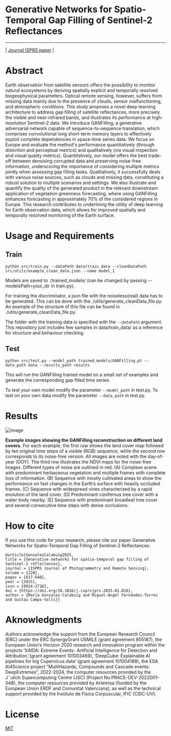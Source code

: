 # Generative Networks for Spatio-Temporal Gap Filling of Sentinel-2 Reflectances
---------------
| [Journal ISPRS paper](https://doi.org/10.1016/j.isprsjprs.2025.01.016) |

# Abstract

Earth observation from satellite sensors offers the possibility to monitor natural ecosystems by deriving spatially explicit and temporally resolved biogeophysical parameters. Optical remote sensing, however, suffers from missing data mainly due to the presence of clouds, sensor malfunctioning, and atmospheric conditions. This study proposes a novel deep learning architecture to address gap filling of satellite reflectances, more precisely the visible and near-infrared bands, and illustrates its performance at high-resolution Sentinel-2 data. We introduce GANFilling, a generative adversarial network capable of sequence-to-sequence translation,  which comprises convolutional long short-term memory layers to effectively exploit complete dependencies in space-time series data. We focus on Europe and evaluate the method's performance quantitatively (through distortion and perceptual metrics) and qualitatively (via visual inspection and visual quality metrics). Quantitatively, our model offers the best trade-off between denoising corrupted data and preserving noise-free information, underscoring the importance of considering multiple metrics jointly when assessing gap filling tasks. Qualitatively, it successfully deals with various noise sources, such as clouds and missing data, constituting a robust solution to multiple scenarios and settings. We also illustrate and quantify the quality of the generated product in the relevant downstream application of vegetation greenness forecasting, where using GANFilling enhances forecasting in approximately 70% of the considered regions in Europe. This research contributes to underlining the utility of deep learning for Earth observation data, which allows for improved spatially and temporally resolved monitoring of the Earth surface.

# Usage and Requirements

## Train

`
python src/train.py --dataPath data/train_data --cleanDataPath src/utils/example_clean_data.json --name model_1
`

Models are saved to ./trained_models/ (can be changed by passing --modelsPath=your_dir in train.py). 

For training the discriminator, a json file with the noiseless(real) data has to be generated. This can be done with the ./utils/generate_cleanData_file.py. An example of the structure of this file can be found in ./utils/generate_cleanData_file.py.  

The folder with the training data is specified with the `--dataPath` argument. This repository just includes few samples in data/train_data/ as a reference for structure and behaviour checking. 

## Test 

`
python src/test.py --model_path trained_models/GANFilling.pt --data_path data --results_path results
`

This will run the GANFilling trained model on a small set of examples and generate the corresponding gap filled time series. 

To test your own model modify the parameter `--model_path` in test.py.
To test on your own data modify the parameter `--data_path` in test.py.

# Results

![image](GANFilling_percept_results.png)

<b>Example images showing the GANFilling reconstruction on different land covers.</b> For each example, the first row shows the land cover map followed by ten original time steps of a visible (RGB) sequence, while the second row corresponds to its noise-free version. All images are noted with the day-of-year (DOY). The third row illustrates the NDVI maps for the noise-free images. Different types of noise are outlined in red. (A) Complexe scene with predominant herbaceous vegetation and multiple frames with complete loss of information. (B) Sequence with mostly cultivated areas to show the performance on fast changes in the Earth’s surface with heavily occluded frames. (C) Sequence with widespread vines characterized by a rapid evolution of the land cover. (D) Predominant coniferous tree cover with a water body nearby. (E) Sequence with predominant broadleaf tree cover and several consecutive time steps with dense occlusions. 

# How to cite

If you use this code for your research, please cite our paper Generative Networks for Spatio-Temporal Gap Filling of Sentinel-2 Reflectances:

```
@article{GonzalezCalabuig2025,
title = {Generative networks for spatio-temporal gap filling of Sentinel-2 reflectances},
journal = {ISPRS Journal of Photogrammetry and Remote Sensing},
volume = {220},
pages = {637-648},
year = {2025},
issn = {0924-2716},
doi = {https://doi.org/10.1016/j.isprsjprs.2025.01.016},
author = {Maria Gonzalez-Calabuig and Miguel-Ángel Fernández-Torres and Gustau Camps-Valls}}
```

# Aknowledgments

Authors acknowledge the support from the European Research Council (ERC) under the ERC SynergyGrant USMILE (grant agreement 855187), the European Union’s Horizon 2020 research and innovation program within the projects ‘XAIDA: Extreme Events- Artificial Intelligence for Detection and Attribution,’(grant agreement 101003469), ‘DeepCube: Explainable AI pipelines for big Copernicus data’ (grant agreement 101004188), the ESA AI4Science project ”MultiHazards, Compounds and Cascade events: DeepExtremes”, 2022-2024, the computer resources provided by the J¨ulich Supercomputing Centre (JSC) (Project No.PRACE-DEV-2022D01-048), the computer resources provided by Artemisa (funded by the European Union ERDF and Comunitat Valenciana), as well as the technical support provided by the Instituto de Física Corpuscular, IFIC (CSIC-UV).

# License

[MIT](https://choosealicense.com/licenses/mit/)

